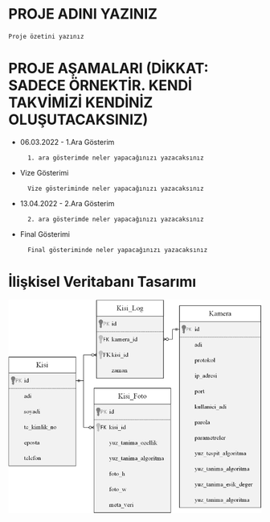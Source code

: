 # PROJE ADINI YAZINIZ

    Proje özetini yazınız

# PROJE AŞAMALARI (DİKKAT: SADECE ÖRNEKTİR. KENDİ TAKVİMİZİ KENDİNİZ OLUŞUTACAKSINIZ)
- 06.03.2022 - 1.Ara Gösterim

        1. ara gösterimde neler yapacağınızı yazacaksınız

- Vize Gösterimi

        Vize gösteriminde neler yapacağınızı yazacaksınız

- 13.04.2022 - 2.Ara Gösterim

        2. ara gösterimde neler yapacağınızı yazacaksınız

- Final Gösterimi

        Final gösteriminde neler yapacağınızı yazacaksınız


# İlişkisel Veritabanı Tasarımı

![Veri Tabanı Tasarımı](./docs/er_diagram.png)


